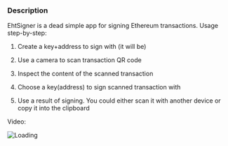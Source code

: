 ### Description

EhtSigner is a dead simple app for signing Ethereum transactions. Usage step-by-step:

1. Create a key+address to sign with (it will be)

2. Use a camera to scan transaction QR code

3. Inspect the content of the scanned transaction

4. Choose a key(address) to sign scanned transaction with

5. Use a result of signing. You could either scan it with another device or copy it into the clipboard

Video:

![Loading](https://github.com/fckt/eth-signer-app/raw/master/docs/preview.gif)

